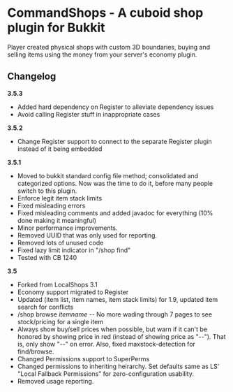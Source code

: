 CommandShops - A cuboid shop plugin for Bukkit
==================

Player created physical shops with custom 3D boundaries, buying and selling items using the money from your server's economy plugin.


Changelog
-------------------

**3.5.3**
- Added hard dependency on Register to alleviate dependency issues
- Avoid calling Register stuff in inappropriate cases

**3.5.2**
- Change Register support to connect to the separate Register plugin instead of it being embedded

**3.5.1**
- Moved to bukkit standard config file method; consolidated and categorized options. Now was the time to do it, before many people switch to this plugin.
- Enforce legit item stack limits 
- Fixed misleading errors
- Fixed misleading comments and added javadoc for everything (10% done making it meaningful)
- Minor performance improvements.
- Removed UUID that was only used for reporting.
- Removed lots of unused code
- Fixed lazy limit indicator in "/shop find"
- Tested with CB 1240

**3.5**
- Forked from LocalShops 3.1
- Economy support migrated to Register
- Updated (item list, item names, item stack limits) for 1.9, updated item search for conflicts
- /shop browse *itemname* -- No more wading through 7 pages to see stock/pricing for a single item
- Always show buy/sell prices when possible, but warn if it can't be honored by showing price in red (instead of showing price as "--"). That is, only show "--" on error. Also, fixed maxstock-detection for find/browse.
- Changed Permissions support to SuperPerms
- Changed permissions to inheriting heirarchy. Set defaults same as LS' "Local Fallback Permissions" for zero-configuration usability.
- Removed usage reporting.